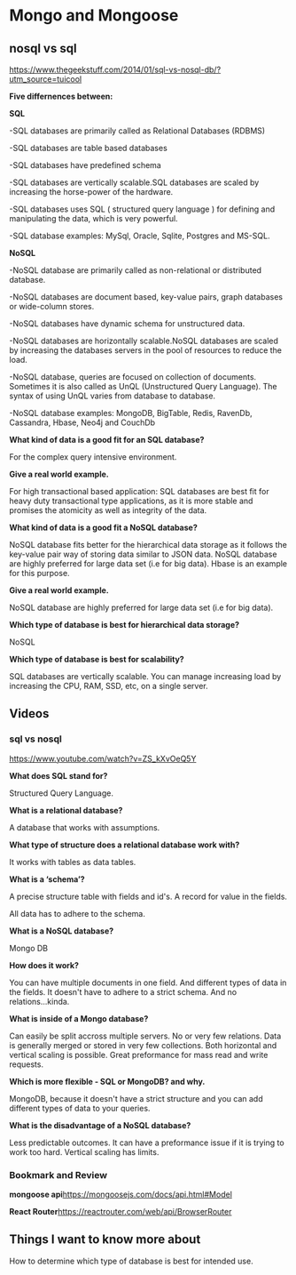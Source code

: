 # Mongo and Mongoose

## nosql vs sql

<https://www.thegeekstuff.com/2014/01/sql-vs-nosql-db/?utm_source=tuicool>

**Five differnences between:**

**SQL**

-SQL databases are primarily called as Relational Databases (RDBMS)

-SQL databases are table based databases

-SQL databases have predefined schema

-SQL databases are vertically scalable.SQL databases are scaled by increasing the horse-power of the hardware.

-SQL databases uses SQL ( structured query language ) for defining and manipulating the data, which is very powerful.

-SQL database examples: MySql, Oracle, Sqlite, Postgres and MS-SQL.

**NoSQL**

-NoSQL database are primarily called as non-relational or distributed database.

-NoSQL databases are document based, key-value pairs, graph databases or wide-column stores.

-NoSQL databases have dynamic schema for unstructured data.

-NoSQL databases are horizontally scalable.NoSQL databases are scaled by increasing the databases servers in the pool of resources to reduce the load.

-NoSQL database, queries are focused on collection of documents. Sometimes it is also called as UnQL (Unstructured Query Language). The syntax of using UnQL varies from database to database.

-NoSQL database examples: MongoDB, BigTable, Redis, RavenDb, Cassandra, Hbase, Neo4j and CouchDb

**What kind of data is a good fit for an SQL database?**

For the complex query intensive environment. 

**Give a real world example.**

For high transactional based application: SQL databases are best fit for heavy duty transactional type applications, as it is more stable and promises the atomicity as well as integrity of the data.

**What kind of data is a good fit a NoSQL database?**

NoSQL database fits better for the hierarchical data storage as it follows the key-value pair way of storing data similar to JSON data. NoSQL database are highly preferred for large data set (i.e for big data). Hbase is an example for this purpose.

**Give a real world example.**

NoSQL database are highly preferred for large data set (i.e for big data). 

**Which type of database is best for hierarchical data storage?**

NoSQL

**Which type of database is best for scalability?**

SQL databases are vertically scalable. You can manage increasing load by increasing the CPU, RAM, SSD, etc, on a single server. 

## Videos

### sql vs nosql

<https://www.youtube.com/watch?v=ZS_kXvOeQ5Y>

**What does SQL stand for?**

Structured Query Language.

**What is a relational database?**

A database that works with assumptions.

**What type of structure does a relational database work with?**

It works with tables as data tables.

**What is a ‘schema’?**

A precise structure table with fields and id's. A record for value in the fields.

All data has to adhere to the schema.

**What is a NoSQL database?**

Mongo DB

**How does it work?**

You can have multiple documents in one field. And different types of data in the fields. It doesn't have to adhere to a strict schema. And no relations...kinda.

**What is inside of a Mongo database?**

Can easily be split accross multiple servers.
No or very few relations.
Data is generally merged or stored in very few collections.
Both horizontal and vertical scaling is possible.
Great preformance for mass read and write requests.

**Which is more flexible - SQL or MongoDB? and why.**

MongoDB, because it doesn't have a strict structure and you can add different types of data to your queries.

**What is the disadvantage of a NoSQL database?**

Less predictable outcomes. It can have a preformance issue if it is trying to work too hard. Vertical scaling has limits.

### Bookmark and Review

**mongoose api**<https://mongoosejs.com/docs/api.html#Model>

**React Router**<https://reactrouter.com/web/api/BrowserRouter>

## Things I want to know more about

How to determine which type of database is best for intended use.
